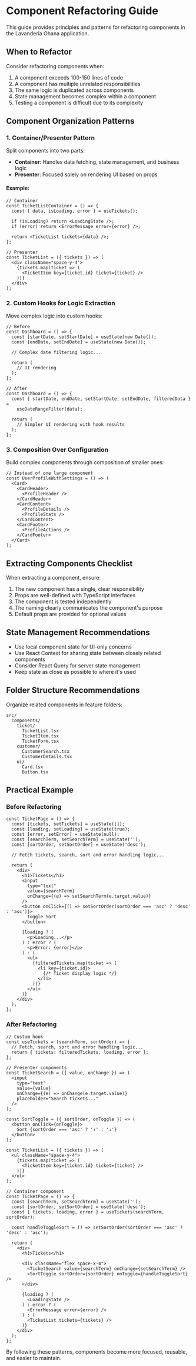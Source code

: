 
# Component Refactoring Guide

This guide provides principles and patterns for refactoring components in the Lavandería Ohana application.

## When to Refactor

Consider refactoring components when:

1. A component exceeds 100-150 lines of code
2. A component has multiple unrelated responsibilities
3. The same logic is duplicated across components
4. State management becomes complex within a component
5. Testing a component is difficult due to its complexity

## Component Organization Patterns

### 1. Container/Presenter Pattern

Split components into two parts:

- **Container**: Handles data fetching, state management, and business logic
- **Presenter**: Focused solely on rendering UI based on props

#### Example:

```tsx
// Container
const TicketListContainer = () => {
  const { data, isLoading, error } = useTickets();
  
  if (isLoading) return <LoadingState />;
  if (error) return <ErrorMessage error={error} />;
  
  return <TicketList tickets={data} />;
};

// Presenter
const TicketList = ({ tickets }) => (
  <div className="space-y-4">
    {tickets.map(ticket => (
      <TicketItem key={ticket.id} ticket={ticket} />
    ))}
  </div>
);
```

### 2. Custom Hooks for Logic Extraction

Move complex logic into custom hooks:

```tsx
// Before
const Dashboard = () => {
  const [startDate, setStartDate] = useState(new Date());
  const [endDate, setEndDate] = useState(new Date());
  
  // Complex date filtering logic...
  
  return (
    // UI rendering
  );
};

// After
const Dashboard = () => {
  const { startDate, endDate, setStartDate, setEndDate, filteredData } = 
    useDateRangeFilter(data);
  
  return (
    // Simpler UI rendering with hook results
  );
};
```

### 3. Composition Over Configuration

Build complex components through composition of smaller ones:

```tsx
// Instead of one large component
const UserProfileWithSettings = () => (
  <Card>
    <CardHeader>
      <ProfileHeader />
    </CardHeader>
    <CardContent>
      <ProfileDetails />
      <ProfileStats />
    </CardContent>
    <CardFooter>
      <ProfileActions />
    </CardFooter>
  </Card>
);
```

## Extracting Components Checklist

When extracting a component, ensure:

1. The new component has a single, clear responsibility
2. Props are well-defined with TypeScript interfaces
3. The component is tested independently
4. The naming clearly communicates the component's purpose
5. Default props are provided for optional values

## State Management Recommendations

- Use local component state for UI-only concerns
- Use React Context for sharing state between closely related components
- Consider React Query for server state management
- Keep state as close as possible to where it's used

## Folder Structure Recommendations

Organize related components in feature folders:

```
src/
  components/
    ticket/
      TicketList.tsx
      TicketItem.tsx
      TicketForm.tsx
    customer/
      CustomerSearch.tsx
      CustomerDetails.tsx
    ui/
      Card.tsx
      Button.tsx
```

## Practical Example

### Before Refactoring

```tsx
const TicketPage = () => {
  const [tickets, setTickets] = useState([]);
  const [loading, setLoading] = useState(true);
  const [error, setError] = useState(null);
  const [searchTerm, setSearchTerm] = useState('');
  const [sortOrder, setSortOrder] = useState('desc');
  
  // Fetch tickets, search, sort and error handling logic...
  
  return (
    <div>
      <h1>Tickets</h1>
      <input 
        type="text" 
        value={searchTerm} 
        onChange={(e) => setSearchTerm(e.target.value)}
      />
      <button onClick={() => setSortOrder(sortOrder === 'asc' ? 'desc' : 'asc')}>
        Toggle Sort
      </button>
      
      {loading ? (
        <p>Loading...</p>
      ) : error ? (
        <p>Error: {error}</p>
      ) : (
        <ul>
          {filteredTickets.map(ticket => (
            <li key={ticket.id}>
              {/* Ticket display logic */}
            </li>
          ))}
        </ul>
      )}
    </div>
  );
};
```

### After Refactoring

```tsx
// Custom hook
const useTickets = (searchTerm, sortOrder) => {
  // Fetch, search, sort and error handling logic...
  return { tickets: filteredTickets, loading, error };
};

// Presenter components
const TicketSearch = ({ value, onChange }) => (
  <input 
    type="text" 
    value={value} 
    onChange={(e) => onChange(e.target.value)}
    placeholder="Search tickets..."
  />
);

const SortToggle = ({ sortOrder, onToggle }) => (
  <button onClick={onToggle}>
    Sort {sortOrder === 'asc' ? '↑' : '↓'}
  </button>
);

const TicketList = ({ tickets }) => (
  <ul className="space-y-4">
    {tickets.map(ticket => (
      <TicketItem key={ticket.id} ticket={ticket} />
    ))}
  </ul>
);

// Container component
const TicketPage = () => {
  const [searchTerm, setSearchTerm] = useState('');
  const [sortOrder, setSortOrder] = useState('desc');
  const { tickets, loading, error } = useTickets(searchTerm, sortOrder);
  
  const handleToggleSort = () => setSortOrder(sortOrder === 'asc' ? 'desc' : 'asc');
  
  return (
    <div>
      <h1>Tickets</h1>
      
      <div className="flex space-x-4">
        <TicketSearch value={searchTerm} onChange={setSearchTerm} />
        <SortToggle sortOrder={sortOrder} onToggle={handleToggleSort} />
      </div>
      
      {loading ? (
        <LoadingState />
      ) : error ? (
        <ErrorMessage error={error} />
      ) : (
        <TicketList tickets={tickets} />
      )}
    </div>
  );
};
```

By following these patterns, components become more focused, reusable, and easier to maintain.
